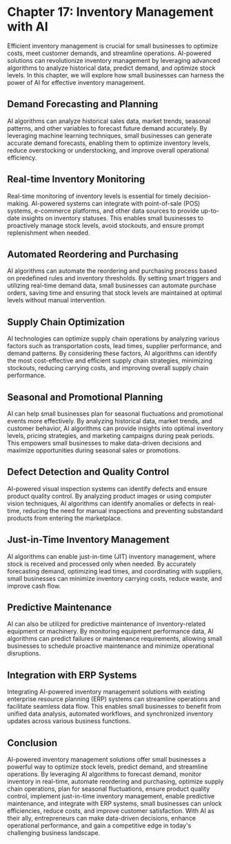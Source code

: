 Chapter 17: Inventory Management with AI
========================================

Efficient inventory management is crucial for small businesses to optimize costs, meet customer demands, and streamline operations. AI-powered solutions can revolutionize inventory management by leveraging advanced algorithms to analyze historical data, predict demand, and optimize stock levels. In this chapter, we will explore how small businesses can harness the power of AI for effective inventory management.

Demand Forecasting and Planning
-------------------------------

AI algorithms can analyze historical sales data, market trends, seasonal patterns, and other variables to forecast future demand accurately. By leveraging machine learning techniques, small businesses can generate accurate demand forecasts, enabling them to optimize inventory levels, reduce overstocking or understocking, and improve overall operational efficiency.

Real-time Inventory Monitoring
------------------------------

Real-time monitoring of inventory levels is essential for timely decision-making. AI-powered systems can integrate with point-of-sale (POS) systems, e-commerce platforms, and other data sources to provide up-to-date insights on inventory statuses. This enables small businesses to proactively manage stock levels, avoid stockouts, and ensure prompt replenishment when needed.

Automated Reordering and Purchasing
-----------------------------------

AI algorithms can automate the reordering and purchasing process based on predefined rules and inventory thresholds. By setting smart triggers and utilizing real-time demand data, small businesses can automate purchase orders, saving time and ensuring that stock levels are maintained at optimal levels without manual intervention.

Supply Chain Optimization
-------------------------

AI technologies can optimize supply chain operations by analyzing various factors such as transportation costs, lead times, supplier performance, and demand patterns. By considering these factors, AI algorithms can identify the most cost-effective and efficient supply chain strategies, minimizing stockouts, reducing carrying costs, and improving overall supply chain performance.

Seasonal and Promotional Planning
---------------------------------

AI can help small businesses plan for seasonal fluctuations and promotional events more effectively. By analyzing historical data, market trends, and customer behavior, AI algorithms can provide insights into optimal inventory levels, pricing strategies, and marketing campaigns during peak periods. This empowers small businesses to make data-driven decisions and maximize opportunities during seasonal sales or promotions.

Defect Detection and Quality Control
------------------------------------

AI-powered visual inspection systems can identify defects and ensure product quality control. By analyzing product images or using computer vision techniques, AI algorithms can identify anomalies or defects in real-time, reducing the need for manual inspections and preventing substandard products from entering the marketplace.

Just-in-Time Inventory Management
---------------------------------

AI algorithms can enable just-in-time (JIT) inventory management, where stock is received and processed only when needed. By accurately forecasting demand, optimizing lead times, and coordinating with suppliers, small businesses can minimize inventory carrying costs, reduce waste, and improve cash flow.

Predictive Maintenance
----------------------

AI can also be utilized for predictive maintenance of inventory-related equipment or machinery. By monitoring equipment performance data, AI algorithms can predict failures or maintenance requirements, allowing small businesses to schedule proactive maintenance and minimize operational disruptions.

Integration with ERP Systems
----------------------------

Integrating AI-powered inventory management solutions with existing enterprise resource planning (ERP) systems can streamline operations and facilitate seamless data flow. This enables small businesses to benefit from unified data analysis, automated workflows, and synchronized inventory updates across various business functions.

Conclusion
----------

AI-powered inventory management solutions offer small businesses a powerful way to optimize stock levels, predict demand, and streamline operations. By leveraging AI algorithms to forecast demand, monitor inventory in real-time, automate reordering and purchasing, optimize supply chain operations, plan for seasonal fluctuations, ensure product quality control, implement just-in-time inventory management, enable predictive maintenance, and integrate with ERP systems, small businesses can unlock efficiencies, reduce costs, and improve customer satisfaction. With AI as their ally, entrepreneurs can make data-driven decisions, enhance operational performance, and gain a competitive edge in today's challenging business landscape.
